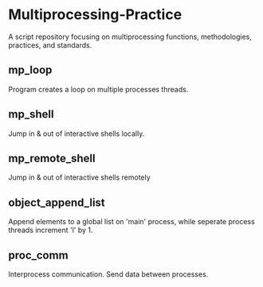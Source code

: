 # Multiprocessing-Practice

A script repository focusing on multiprocessing functions, methodologies,<br>
practices, and standards.

<h2>mp_loop</h2>

Program creates a loop on multiple processes threads.<br>

<h2>mp_shell</h2>

Jump in & out of interactive shells locally.

<h2>mp_remote_shell</h2>

Jump in & out of interactive shells remotely

<h2>object_append_list</h2>

Append elements to a global list on 'main' process, while
seperate process threads increment 'l' by 1.

<h2>proc_comm</h2>

Interprocess communication. Send data between processes.
